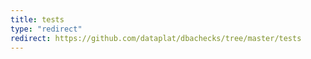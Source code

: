 ```yaml
---
title: tests
type: "redirect"
redirect: https://github.com/dataplat/dbachecks/tree/master/tests
---
```

